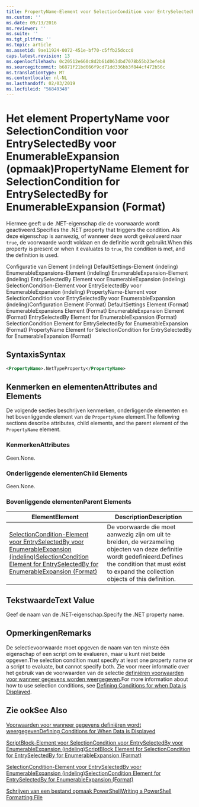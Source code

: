 ```yaml
---
title: PropertyName-Element voor SelectionCondition voor EntrySelectedBy voor EnumerableExpansion (indeling) | Microsoft Docs
ms.custom: ''
ms.date: 09/13/2016
ms.reviewer: ''
ms.suite: ''
ms.tgt_pltfrm: ''
ms.topic: article
ms.assetid: 9ae11924-0072-451e-bf70-c5ffb25dccc0
caps.latest.revision: 13
ms.openlocfilehash: 0c20512e660c8d2b61d063dbd7078b55b23efeb8
ms.sourcegitcommit: b6871f21bd666f9cd71dd336bb3f844cf472b56c
ms.translationtype: MT
ms.contentlocale: nl-NL
ms.lasthandoff: 02/03/2019
ms.locfileid: "56849348"
---
```

# <a name="propertyname-element-for-selectioncondition-for-entryselectedby-for-enumerableexpansion-format"></a><span data-ttu-id="abac3-102">Het element PropertyName voor SelectionCondition voor EntrySelectedBy voor EnumerableExpansion (opmaak)</span><span class="sxs-lookup"><span data-stu-id="abac3-102">PropertyName Element for SelectionCondition for EntrySelectedBy for EnumerableExpansion (Format)</span></span>

<span data-ttu-id="abac3-103">Hiermee geeft u de .NET-eigenschap die de voorwaarde wordt geactiveerd.</span><span class="sxs-lookup"><span data-stu-id="abac3-103">Specifies the .NET property that triggers the condition.</span></span> <span data-ttu-id="abac3-104">Als deze eigenschap is aanwezig, of wanneer deze wordt geëvalueerd naar `true`, de voorwaarde wordt voldaan en de definitie wordt gebruikt.</span><span class="sxs-lookup"><span data-stu-id="abac3-104">When this property is present or when it evaluates to `true`, the condition is met, and the definition is used.</span></span>

<span data-ttu-id="abac3-105">Configuratie van Element (indeling) DefaultSettings-Element (indeling) EnumerableExpansions-Element (indeling) EnumerableExpansion-Element (indeling) EntrySelectedBy Element voor EnumerableExpansion (indeling) SelectionCondition-Element voor EntrySelectedBy voor EnumerableExpansion (indeling) PropertyName-Element voor SelectionCondition voor EntrySelectedBy voor EnumerableExpansion (indeling)</span><span class="sxs-lookup"><span data-stu-id="abac3-105">Configuration Element (Format) DefaultSettings Element (Format) EnumerableExpansions Element (Format) EnumerableExpansion Element (Format) EntrySelectedBy Element for EnumerableExpansion (Format) SelectionCondition Element for EntrySelectedBy for EnumerableExpansion (Format) PropertyName Element for SelectionCondition for EntrySelectedBy for EnumerableExpansion (Format)</span></span>

## <a name="syntax"></a><span data-ttu-id="abac3-106">Syntaxis</span><span class="sxs-lookup"><span data-stu-id="abac3-106">Syntax</span></span>

```xml
<PropertyName>.NetTypeProperty</PropertyName>
```

## <a name="attributes-and-elements"></a><span data-ttu-id="abac3-107">Kenmerken en elementen</span><span class="sxs-lookup"><span data-stu-id="abac3-107">Attributes and Elements</span></span>

<span data-ttu-id="abac3-108">De volgende secties beschrijven kenmerken, onderliggende elementen en het bovenliggende element van de `PropertyName` element.</span><span class="sxs-lookup"><span data-stu-id="abac3-108">The following sections describe attributes, child elements, and the parent element of the `PropertyName` element.</span></span>

### <a name="attributes"></a><span data-ttu-id="abac3-109">Kenmerken</span><span class="sxs-lookup"><span data-stu-id="abac3-109">Attributes</span></span>

<span data-ttu-id="abac3-110">Geen.</span><span class="sxs-lookup"><span data-stu-id="abac3-110">None.</span></span>

### <a name="child-elements"></a><span data-ttu-id="abac3-111">Onderliggende elementen</span><span class="sxs-lookup"><span data-stu-id="abac3-111">Child Elements</span></span>

<span data-ttu-id="abac3-112">Geen.</span><span class="sxs-lookup"><span data-stu-id="abac3-112">None.</span></span>

### <a name="parent-elements"></a><span data-ttu-id="abac3-113">Bovenliggende elementen</span><span class="sxs-lookup"><span data-stu-id="abac3-113">Parent Elements</span></span>

|<span data-ttu-id="abac3-114">Element</span><span class="sxs-lookup"><span data-stu-id="abac3-114">Element</span></span>|<span data-ttu-id="abac3-115">Description</span><span class="sxs-lookup"><span data-stu-id="abac3-115">Description</span></span>|
|-------------|-----------------|
|[<span data-ttu-id="abac3-116">SelectionCondition-Element voor EntrySelectedBy voor EnumerableExpansion (indeling)</span><span class="sxs-lookup"><span data-stu-id="abac3-116">SelectionCondition Element for EntrySelectedBy for EnumerableExpansion (Format)</span></span>](./selectioncondition-element-for-entryselectedby-for-enumerableexpansion-format.md)|<span data-ttu-id="abac3-117">De voorwaarde die moet aanwezig zijn om uit te breiden, de verzameling objecten van deze definitie wordt gedefinieerd.</span><span class="sxs-lookup"><span data-stu-id="abac3-117">Defines the condition that must exist to expand the collection objects of this definition.</span></span>|

## <a name="text-value"></a><span data-ttu-id="abac3-118">Tekstwaarde</span><span class="sxs-lookup"><span data-stu-id="abac3-118">Text Value</span></span>

<span data-ttu-id="abac3-119">Geef de naam van de .NET-eigenschap.</span><span class="sxs-lookup"><span data-stu-id="abac3-119">Specify the .NET property name.</span></span>

## <a name="remarks"></a><span data-ttu-id="abac3-120">Opmerkingen</span><span class="sxs-lookup"><span data-stu-id="abac3-120">Remarks</span></span>

<span data-ttu-id="abac3-121">De selectievoorwaarde moet opgeven de naam van ten minste één eigenschap of een script om te evalueren, maar u kunt niet beide opgeven.</span><span class="sxs-lookup"><span data-stu-id="abac3-121">The selection condition must specify at least one property name or a script to evaluate, but cannot specify both.</span></span> <span data-ttu-id="abac3-122">Zie voor meer informatie over het gebruik van de voorwaarden van de selectie [definiëren voorwaarden voor wanneer gegevens worden weergegeven](./defining-conditions-for-displaying-data.md).</span><span class="sxs-lookup"><span data-stu-id="abac3-122">For more information about how to use selection conditions, see [Defining Conditions for when Data is Displayed](./defining-conditions-for-displaying-data.md).</span></span>

## <a name="see-also"></a><span data-ttu-id="abac3-123">Zie ook</span><span class="sxs-lookup"><span data-stu-id="abac3-123">See Also</span></span>

[<span data-ttu-id="abac3-124">Voorwaarden voor wanneer gegevens definiëren wordt weergegeven</span><span class="sxs-lookup"><span data-stu-id="abac3-124">Defining Conditions for When Data is Displayed</span></span>](./defining-conditions-for-displaying-data.md)

[<span data-ttu-id="abac3-125">ScriptBlock-Element voor SelectionCondition voor EntrySelectedBy voor EnumerableExpansion (indeling)</span><span class="sxs-lookup"><span data-stu-id="abac3-125">ScriptBlock Element for SelectionCondition for EntrySelectedBy for EnumerableExpansion (Format)</span></span>](./scriptblock-element-for-selectioncondition-for-entryselectedby-for-enumerableexpansion-format.md)

[<span data-ttu-id="abac3-126">SelectionCondition-Element voor EntrySelectedBy voor EnumerableExpansion (indeling)</span><span class="sxs-lookup"><span data-stu-id="abac3-126">SelectionCondition Element for EntrySelectedBy for EnumerableExpansion (Format)</span></span>](./selectioncondition-element-for-entryselectedby-for-enumerableexpansion-format.md)

[<span data-ttu-id="abac3-127">Schrijven van een bestand opmaak PowerShell</span><span class="sxs-lookup"><span data-stu-id="abac3-127">Writing a PowerShell Formatting File</span></span>](./writing-a-powershell-formatting-file.md)
